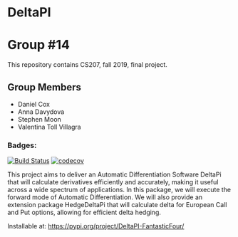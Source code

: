 # DeltaPI
# Group #14
This repository contains CS207, fall 2019, final project.
## Group Members
* Daniel Cox
* Anna Davydova
* Stephen Moon
* Valentina Toll Villagra
### Badges:
[![Build Status](https://travis-ci.com/IACS-CS-207-FantasticFour/cs207-FinalProject.svg?branch=master)](https://travis-ci.com/IACS-CS-207-FantasticFour/cs207-FinalProject)
[![codecov](https://codecov.io/gh/IACS-CS-207-FantasticFour/cs207-FinalProject/branch/master/graph/badge.svg)](https://codecov.io/gh/IACS-CS-207-FantasticFour/cs207-FinalProject)

This project aims to deliver an Automatic Differentiation Software DeltaPi that will calculate derivatives efficiently and accurately, making it useful across a wide spectrum of applications. In this package, we will execute the forward mode of Automatic Differentiation. We will also provide an extension package HedgeDeltaPi that will calculate delta for European Call and Put options, allowing for efficient delta hedging.

Installable at:
<https://pypi.org/project/DeltaPI-FantasticFour/>